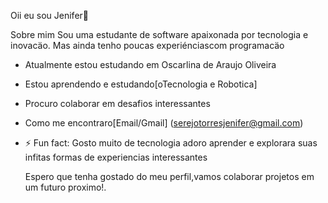 Oii eu sou Jenifer👋

  Sobre mim
  Sou uma estudante de software apaixonada por tecnologia e inovacäo. Mas ainda tenho poucas experiénciascom programacäo 
  - Atualmente estou estudando em Oscarlina de Araujo Oliveira
  - Estou aprendendo e estudando[oTecnologia e Robotica]
  - Procuro colaborar em desafios interessantes
  - Como me encontraro[Email/Gmail]
    (serejotorresjenifer@gmail.com)
- ⚡ Fun fact: Gosto muito de tecnologia adoro aprender e explorara suas infitas formas de experiencias interessantes

  Espero que tenha gostado do meu perfil,vamos colaborar projetos em um futuro proximo!.
  
